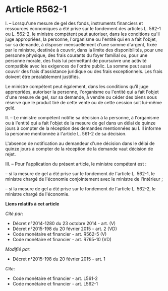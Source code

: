 # Article R562-1

I. – Lorsqu'une mesure de gel des fonds, instruments financiers et ressources économiques a été prise sur le fondement des
articles L. 562-1 ou L. 562-2, le ministre compétent peut autoriser, dans les conditions qu'il juge appropriées, la personne,
l'organisme ou l'entité qui en a fait l'objet, sur sa demande, à disposer mensuellement d'une somme d'argent, fixée par le
ministre, destinée à couvrir, dans la limite des disponibilités, pour une personne physique, des frais courants du foyer
familial ou, pour une personne morale, des frais lui permettant de poursuivre une activité compatible avec les exigences de
l'ordre public. La somme peut aussi couvrir des frais d'assistance juridique ou des frais exceptionnels. Les frais doivent
être préalablement justifiés.

Le ministre compétent peut également, dans les conditions qu'il juge appropriées, autoriser la personne, l'organisme ou
l'entité qui a fait l'objet d'une mesure de gel, sur sa demande, à vendre ou céder des biens sous réserve que le produit tiré
de cette vente ou de cette cession soit lui-même gelé.

II. – Le ministre compétent notifie sa décision à la personne, à l'organisme ou à l'entité qui a fait l'objet de la mesure de
gel dans un délai de quinze jours à compter de la réception des demandes mentionnées au I. Il informe la personne mentionnée
à l'article L. 561-2 de sa décision.

L'absence de notification au demandeur d'une décision dans le délai de quinze jours à compter de la réception de la demande
vaut décision de rejet.

III. – Pour l'application du présent article, le ministre compétent est :

– si la mesure de gel a été prise sur le fondement de l'article L. 562-1, le ministre chargé de l'économie conjointement avec
le ministre de l'intérieur ;

– si la mesure de gel a été prise sur le fondement de l'article L. 562-2, le ministre chargé de l'économie.

**Liens relatifs à cet article**

_Cité par_:

  - Décret n°2014-1280 du 23 octobre 2014 - art. (V)
  - Décret n°2015-198 du 20 février 2015 - art. 2 (VD)
  - Code monétaire et financier - art. R562-5 (V)
  - Code monétaire et financier - art. R765-10 (VD)

_Modifié par_:

  - Décret n°2015-198 du 20 février 2015 - art. 1

_Cite_:

  - Code monétaire et financier - art. L561-2
  - Code monétaire et financier - art. L562-1

